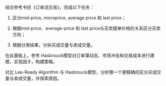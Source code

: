 结合参考书目《订单流交易》，完成以下任务：

1. 区分mid-price, microprice, average price 和 last price；

2. 根据mid-price、average-price 和 last price与买卖摆单价格的关系区分买卖方向；

3. 根据分类结果，分拆买成交量与卖成交量。

在此基础上，参考 Hasbrouck模型对订单簿动态、市场冲击和交易成本进行建模，实现因子，构建策略。



对比 Lee-Ready Algorithm 与 Hasbrouck模型，分析哪一个更精确的区分买成交量与卖成交量，并探索原因。